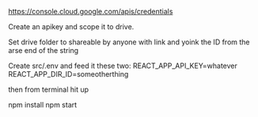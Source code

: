 https://console.cloud.google.com/apis/credentials

Create an apikey and scope it to drive.

Set drive folder to shareable by anyone with link and yoink the ID from the arse end of the string


Create src/.env and feed it these two:
  REACT_APP_API_KEY=whatever
  REACT_APP_DIR_ID=someotherthing

then from terminal hit up

  npm install
  npm start